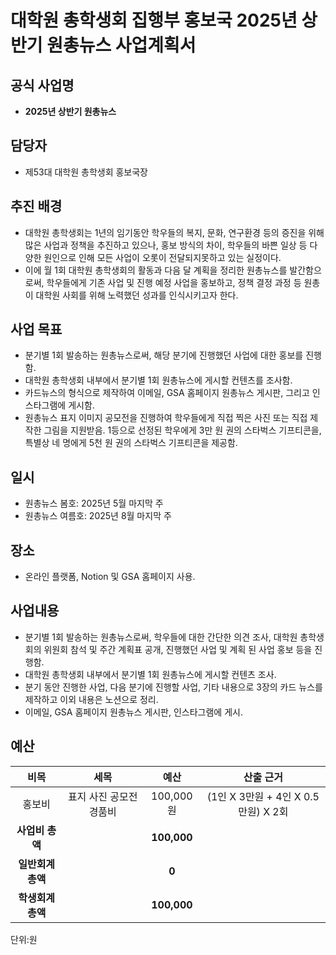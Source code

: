 # 대학원 총학생회 집행부 홍보국 2025년 상반기 원총뉴스 사업계획서

## 공식 사업명
-	**2025년 상반기 원총뉴스**

## 담당자
-	제53대 대학원 총학생회 홍보국장

## 추진 배경
-	대학원 총학생회는 1년의 임기동안 학우들의 복지, 문화, 연구환경 등의 증진을 위해 많은 사업과 정책을 추진하고 있으나, 홍보 방식의 차이, 학우들의 바쁜 일상 등 다양한 원인으로 인해 모든 사업이 오롯이 전달되지못하고 있는 실정이다.
-	이에 월 1회 대학원 총학생회의 활동과 다음 달 계획을 정리한 원총뉴스를 발간함으로써, 학우들에게 기존 사업 및 진행 예정 사업을 홍보하고, 정책 결정 과정 등 원총이 대학원 사회를 위해 노력했던 성과를 인식시키고자 한다.

## 사업 목표
-	분기별 1회 발송하는 원총뉴스로써, 해당 분기에 진행했던 사업에 대한 홍보를 진행함.
-	대학원 총학생회 내부에서 분기별 1회 원총뉴스에 게시할 컨텐츠를 조사함.
-	카드뉴스의 형식으로 제작하여 이메일, GSA 홈페이지 원총뉴스 게시판, 그리고 인스타그램에 게시함.
-	원총뉴스 표지 이미지 공모전을 진행하여 학우들에게 직접 찍은 사진 또는 직접 제작한 그림을 지원받음. 1등으로 선정된 학우에게 3만 원 권의 스타벅스 기프티콘을, 특별상 네 명에게 5천 원 권의 스타벅스 기프티콘을 제공함.

## 일시
-	원총뉴스 봄호: 2025년 5월 마지막 주
-	원총뉴스 여름호: 2025년 8월 마지막 주

## 장소
-	온라인 플랫폼, Notion 및 GSA 홈페이지 사용.

## 사업내용
-	분기별 1회 발송하는 원총뉴스로써, 학우들에 대한 간단한 의견 조사, 대학원 총학생회의 위원회 참석 및 주간 계획표 공개, 진행했던 사업 및 계획 된 사업 홍보 등을 진행함.
-	대학원 총학생회 내부에서 분기별 1회 원총뉴스에 게시할 컨텐츠 조사.
-	분기 동안 진행한 사업, 다음 분기에 진행할 사업, 기타 내용으로 3장의 카드 뉴스를 제작하고 이외 내용은 노션으로 정리.
-	이메일, GSA 홈페이지 원총뉴스 게시판, 인스타그램에 게시.

## 예산

|  **비목** |   **세목**   |  **예산** | **산출 근거** |
|:----------:|:------------:|:--------:|:--------:|
|홍보비| 표지 사진 공모전 경품비 | 100,000원 | (1인 X 3만원 + 4인 X 0.5만원) X 2회 |
|   **사업비 총액**  |        |  **100,000** |      |
|   **일반회계 총액**  |        |  **0** |      |   
|   **학생회계 총액**  |        |  **100,000** |      |   

단위:원 

